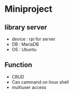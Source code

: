 # Miniproject

## library server
- device : rpi for server
- DB : MariaDB
- OS : Ubuntu

## Function
- CRUD
- Can cammand on linux shell
- multiuser access
